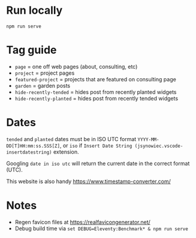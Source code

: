 # Run locally

`npm run serve`

# Tag guide

- `page` = one off web pages (about, consulting, etc)
- `project` = project pages
- `featured-project` = projects that are featured on consulting page
- `garden` = garden posts
- `hide-recently-tended` = hides post from recently planted widgets
- `hide-recently-planted` = hides post from recently tended widgets

# Dates
`tended` and `planted` dates must be in ISO UTC format `YYYY-MM-DD[T]HH:mm:ss.SSS[Z]`, or `iso` if `Insert Date String (jsynowiec.vscode-insertdatestring)` extension.

Googling `date in iso utc` will return the current date in the correct format (UTC).

This website is also handy https://www.timestamp-converter.com/

# Notes
- Regen favicon files at https://realfavicongenerator.net/
- Debug build time via `set DEBUG=Eleventy:Benchmark* & npm run serve`